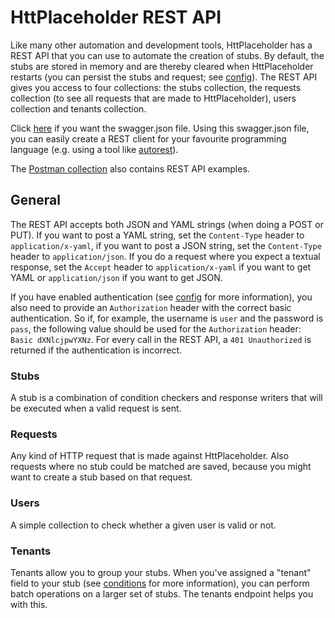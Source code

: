 # HttPlaceholder REST API

Like many other automation and development tools, HttPlaceholder has a REST API that you can use to automate the creation of stubs. By default, the stubs are stored in memory and are thereby cleared when HttPlaceholder restarts (you can persist the stubs and request; see [config](CONFIG.md)). The REST API gives you access to four collections: the stubs collection, the requests collection (to see all requests that are made to HttPlaceholder), users collection and tenants collection.

Click [here](https://github.com/dukeofharen/httplaceholder/releases/latest) if you want the swagger.json file. Using this swagger.json file, you can easily create a REST client for your favourite programming language (e.g. using a tool like [autorest](https://github.com/Azure/autorest)).

The [Postman collection](samples/requests.json) also contains REST API examples.

## General

The REST API accepts both JSON and YAML strings (when doing a POST or PUT). If you want to post a YAML string, set the `Content-Type` header to `application/x-yaml`, if you want to post a JSON string, set the `Content-Type` header to `application/json`. If you do a request where you expect a textual response, set the `Accept` header to `application/x-yaml` if you want to get YAML or `application/json` if you want to get JSON.

If you have enabled authentication (see [config](CONFIG.md) for more information), you also need to provide an `Authorization` header with the correct basic authentication. So if, for example, the username is `user` and the password is `pass`, the following value should be used for the `Authorization` header: `Basic dXNlcjpwYXNz`. For every call in the REST API, a `401 Unauthorized` is returned if the authentication is incorrect.

### Stubs

A stub is a combination of condition checkers and response writers that will be executed when a valid request is sent.

### Requests

Any kind of HTTP request that is made against HttPlaceholder. Also requests where no stub could be matched are saved, because you might want to create a stub based on that request.

### Users

A simple collection to check whether a given user is valid or not.

### Tenants

Tenants allow you to group your stubs. When you've assigned a "tenant" field to your stub (see [conditions](CONDITIONS.md) for more information), you can perform batch operations on a larger set of stubs. The tenants endpoint helps you with this.